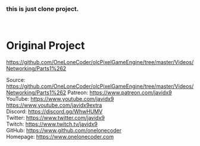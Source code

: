 ### this is just clone project.  

<br />

# Original Project
https://github.com/OneLoneCoder/olcPixelGameEngine/tree/master/Videos/Networking/Parts1%262  

Source: https://github.com/OneLoneCoder/olcPixelGameEngine/tree/master/Videos/Networking/Parts1%262
Patreon: https://www.patreon.com/javidx9​  
YouTube: https://www.youtube.com/javidx9​  
  https://www.youtube.com/javidx9extra​  
Discord: https://discord.gg/WhwHUMV​  
Twitter: https://www.twitter.com/javidx9​  
Twitch: https://www.twitch.tv/javidx9​  
GitHub: https://www.github.com/onelonecoder​  
Homepage: https://www.onelonecoder.com  